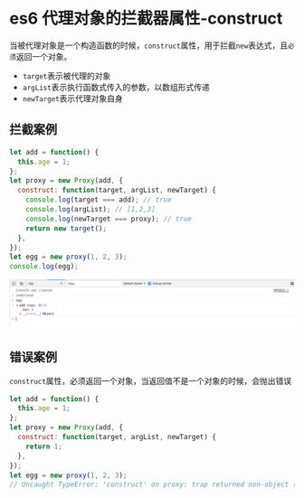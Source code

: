 <!-- Date: 2018-07-13 12:11:21 -->

# es6 代理对象的拦截器属性-construct

当被代理对象是一个构造函数的时候，`construct`属性，用于拦截`new`表达式，且`必须`返回一个对象。

- `target`表示被代理的对象
- `argList`表示执行函数式传入的参数，以数组形式传递
- `newTarget`表示代理对象自身

## 拦截案例

```js
let add = function() {
  this.age = 1;
};
let proxy = new Proxy(add, {
  construct: function(target, argList, newTarget) {
    console.log(target === add); // true
    console.log(argList); // [1,2,3]
    console.log(newTarget === proxy); // true
    return new target();
  },
});
let egg = new proxy(1, 2, 3);
console.log(egg);
```

![](./images/1.png)

## 错误案例

`construct`属性，必须返回一个对象，当返回值不是一个对象的时候，会抛出错误

```js
let add = function() {
  this.age = 1;
};
let proxy = new Proxy(add, {
  construct: function(target, argList, newTarget) {
    return 1;
  },
});
let egg = new proxy(1, 2, 3);
// Uncaught TypeError: 'construct' on proxy: trap returned non-object ('1')
```
